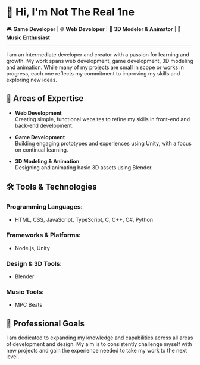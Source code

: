 # 👋 Hi, I'm **Not The Real 1ne**  

🎮 **Game Developer** | 🌐 **Web Developer** | 🎨 **3D Modeler & Animator** | 🎵 **Music Enthusiast**  

---

I am an intermediate developer and creator with a passion for learning and growth. My work spans web development, game development, 3D modeling and animation. 
While many of my projects are small in scope or works in progress, each one reflects my commitment to improving my skills and exploring new ideas.  

## 🌟 Areas of Expertise  

- **Web Development**  
  Creating simple, functional websites to refine my skills in front-end and back-end development.  

- **Game Development**  
  Building engaging prototypes and experiences using Unity, with a focus on continual learning.  

- **3D Modeling & Animation**  
  Designing and animating basic 3D assets using Blender.  

## 🛠️ Tools & Technologies  

### Programming Languages:  
- HTML, CSS, JavaScript, TypeScript, C, C++, C#, Python  

### Frameworks & Platforms:  
- Node.js, Unity  

### Design & 3D Tools:  
- Blender  

### Music Tools:  
- MPC Beats  

## 🚀 Professional Goals  

I am dedicated to expanding my knowledge and capabilities across all areas of development and design. 
My aim is to consistently challenge myself with new projects and gain the experience needed to take my work to the next level.  
